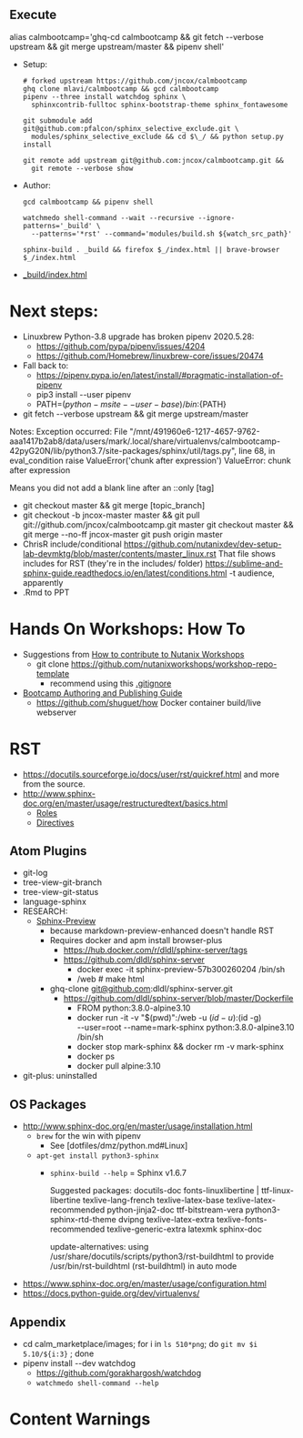 ## Execute

alias calmbootcamp='ghq-cd calmbootcamp && git fetch --verbose upstream && git merge upstream/master && pipenv shell'

- Setup:

      # forked upstream https://github.com/jncox/calmbootcamp
      ghq clone mlavi/calmbootcamp && gcd calmbootcamp
      pipenv --three install watchdog sphinx \
        sphinxcontrib-fulltoc sphinx-bootstrap-theme sphinx_fontawesome

      git submodule add git@github.com:pfalcon/sphinx_selective_exclude.git \
        modules/sphinx_selective_exclude && cd $\_/ && python setup.py install

      git remote add upstream git@github.com:jncox/calmbootcamp.git &&
        git remote --verbose show

- Author:
    ```
    gcd calmbootcamp && pipenv shell

    watchmedo shell-command --wait --recursive --ignore-patterns='_build' \
      --patterns='*rst' --command='modules/build.sh ${watch_src_path}'

    sphinx-build . _build && firefox $_/index.html || brave-browser $_/index.html

    ```
- [_build/index.html](./_build/index.html)

# Next steps:
- Linuxbrew Python-3.8 upgrade has broken pipenv 2020.5.28:
  - https://github.com/pypa/pipenv/issues/4204
  - https://github.com/Homebrew/linuxbrew-core/issues/20474
- Fall back to:
  - https://pipenv.pypa.io/en/latest/install/#pragmatic-installation-of-pipenv
  - pip3 install --user pipenv
  - PATH=$(python -m site --user-base)/bin:${PATH}
- git fetch --verbose upstream && git merge upstream/master

Notes:
Exception occurred:
  File "/mnt/491960e6-1217-4657-9762-aaa1417b2ab8/data/users/mark/.local/share/virtualenvs/calmbootcamp-42pyG20N/lib/python3.7/site-packages/sphinx/util/tags.py", line 68, in eval_condition
    raise ValueError('chunk after expression')
ValueError: chunk after expression

Means you did not add a blank line after an ::only [tag]

- git checkout master && git merge [topic_branch]
- git checkout -b jncox-master master &&
  git pull git://github.com/jncox/calmbootcamp.git master
  git checkout master && git merge --no-ff jncox-master
  git push origin master
- ChrisR include/conditional
https://github.com/nutanixdev/dev-setup-lab-devmktg/blob/master/contents/master_linux.rst
That file shows includes for RST (they're in the includes/ folder)
https://sublime-and-sphinx-guide.readthedocs.io/en/latest/conditions.html
-t audience, apparently
- .Rmd to PPT

# Hands On Workshops: How To

- Suggestions from [How to contribute to Nutanix Workshops](https://nutanix.handsonworkshops.com/workshops/32805e93-e67f-46b4-9700-a7eb78db4c21/view/)
  - git clone https://github.com/nutanixworkshops/workshop-repo-template
    - recommend using this [.gitignore](https://s3.amazonaws.com/handsonworkshops.prod.media/ws/32805e93e67f46b49700a7eb78db4c21/d/file/dd1e954b38474309acca60229d80acb6/.gitignore)
- [Bootcamp Authoring and Publishing Guide](https://drive.google.com/file/d/1-mI4-oCEjNgSmq8hagQHKfY6P1Ja9e0k/view)
  - https://github.com/shuguet/how Docker container build/live webserver

# RST

- https://docutils.sourceforge.io/docs/user/rst/quickref.html and more from the source.
- http://www.sphinx-doc.org/en/master/usage/restructuredtext/basics.html
  - [Roles](http://www.sphinx-doc.org/en/master/usage/restructuredtext/roles.html)
  - [Directives](http://www.sphinx-doc.org/en/master/usage/restructuredtext/directives.html)

## Atom Plugins

- git-log
- tree-view-git-branch
- tree-view-git-status
- language-sphinx
- RESEARCH:
  - [Sphinx-Preview](https://github.com/dldl/sphinx-preview)
    - because markdown-preview-enhanced doesn't handle RST
    - Requires docker and apm install browser-plus
      - https://hub.docker.com/r/dldl/sphinx-server/tags
      - https://github.com/dldl/sphinx-server
        - docker exec -it sphinx-preview-57b300260204 /bin/sh
        - /web # make html
    - ghq-clone git@github.com:dldl/sphinx-server.git
      - https://github.com/dldl/sphinx-server/blob/master/Dockerfile
        - FROM python:3.8.0-alpine3.10
        - docker run -it -v "$(pwd)":/web -u $(id -u):$(id -g) \
        --user=root --name=mark-sphinx python:3.8.0-alpine3.10 /bin/sh
        - docker stop mark-sphinx && docker rm -v mark-sphinx
        - docker ps
        - docker pull alpine:3.10
- git-plus: uninstalled

## OS Packages

- http://www.sphinx-doc.org/en/master/usage/installation.html
  - `brew` for the win with pipenv
    - See [dotfiles/dmz/python.md#Linux]
  - `apt-get install python3-sphinx`
    - `sphinx-build --help` = Sphinx v1.6.7

        Suggested packages:
          docutils-doc fonts-linuxlibertine | ttf-linux-libertine texlive-lang-french texlive-latex-base
          texlive-latex-recommended python-jinja2-doc ttf-bitstream-vera python3-sphinx-rtd-theme dvipng
          texlive-latex-extra texlive-fonts-recommended texlive-generic-extra latexmk sphinx-doc

        update-alternatives: using /usr/share/docutils/scripts/python3/rst-buildhtml to provide /usr/bin/rst-buildhtml (rst-buildhtml) in auto mode
- https://www.sphinx-doc.org/en/master/usage/configuration.html
- https://docs.python-guide.org/dev/virtualenvs/

## Appendix

- cd calm_marketplace/images; for i in `ls 510*png`; do `git mv $i 5.10/${i:3}` ; done
- pipenv install --dev watchdog
  - https://github.com/gorakhargosh/watchdog
  - `watchmedo shell-command --help`

# Content Warnings
